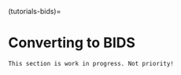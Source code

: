 (tutorials-bids)=
# Converting to BIDS

```{note}
This section is work in progress. Not priority!
```